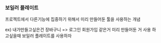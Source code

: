 ### 보일러 플레이트 

프로젝트에서 다른기능에 집중하기 위해서 미리 만들어둔 툴을 사용하는 개념 

ex) 내가만들고싶은건 장바구니 => 로그인 회원가입 같은거 미리 만들어둔 거 사용 하고싶을때 보일러 플레이트를 사용하자 

